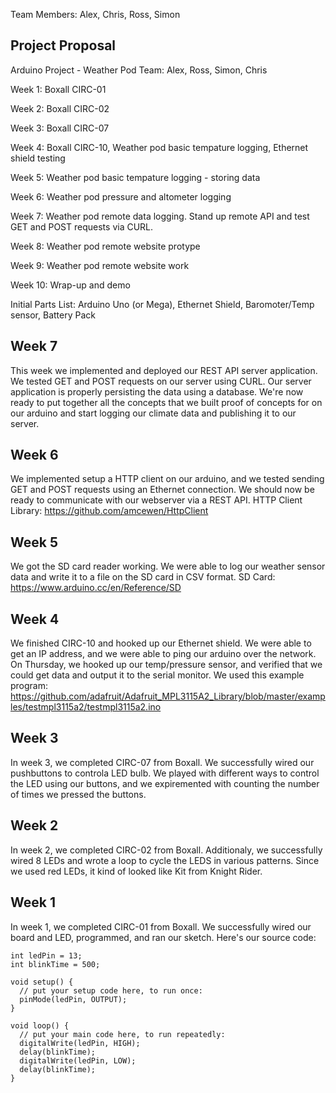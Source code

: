 Team Members: Alex, Chris, Ross, Simon

## Project Proposal

Arduino Project - Weather Pod
Team: Alex, Ross, Simon, Chris

Week 1:
Boxall CIRC-01

Week 2:
Boxall CIRC-02

Week 3:
Boxall CIRC-07

Week 4:
Boxall CIRC-10, Weather pod basic tempature logging, Ethernet shield testing

Week 5:
Weather pod basic tempature logging - storing data

Week 6:
Weather pod pressure and altometer logging

Week 7:
Weather pod remote data logging. Stand up remote API and test GET and POST requests via CURL.

Week 8:
Weather pod remote website protype

Week 9:
Weather pod remote website work

Week 10:
Wrap-up and demo

Initial Parts List:
Arduino Uno (or Mega), Ethernet Shield, Baromoter/Temp sensor, Battery Pack

## Week 7

This week we implemented and deployed our REST API server application. We tested GET and POST requests on our server using CURL. Our server application is properly persisting the data using a database. We're now ready to put together all the concepts that we built proof of concepts for on our arduino and start logging our climate data and publishing it to our server.

## Week 6

We implemented setup a HTTP client on our arduino, and we tested sending GET and POST requests using an Ethernet connection. We should now be ready to communicate with our webserver via a REST API. HTTP Client Library: https://github.com/amcewen/HttpClient

## Week 5

We got the SD card reader working. We were able to log our weather sensor data and write it to a file on the SD card in CSV format. SD Card: https://www.arduino.cc/en/Reference/SD

## Week 4

We finished CIRC-10 and hooked up our Ethernet shield. We were able to get an IP address, and we were able to ping our arduino over the network. On Thursday, we hooked up our temp/pressure sensor, and verified that we could get data and output it to the serial monitor. We used this example program: https://github.com/adafruit/Adafruit_MPL3115A2_Library/blob/master/examples/testmpl3115a2/testmpl3115a2.ino

## Week 3

In week 3, we completed CIRC-07 from Boxall. We successfully wired our pushbuttons to controla LED bulb. We played with different ways to control the LED using our buttons, and we expiremented with counting the number of times we pressed the buttons.

## Week 2

In week 2, we completed CIRC-02 from Boxall. Additionaly, we successfully wired 8 LEDs and wrote a loop to cycle the LEDS in various patterns. Since we used red LEDs, it kind of looked like Kit from Knight Rider.

## Week 1

In week 1, we completed CIRC-01 from Boxall. We successfully wired our board and LED, programmed, and ran our sketch. Here's our source code:

```
int ledPin = 13;
int blinkTime = 500;

void setup() {
  // put your setup code here, to run once:
  pinMode(ledPin, OUTPUT);
}

void loop() {
  // put your main code here, to run repeatedly:
  digitalWrite(ledPin, HIGH);
  delay(blinkTime);
  digitalWrite(ledPin, LOW);
  delay(blinkTime);
}
```
